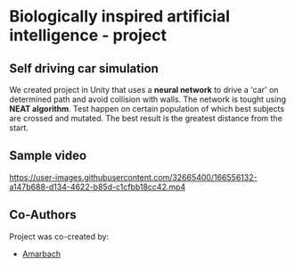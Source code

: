 # Biologically inspired artificial intelligence - project
## Self driving car simulation
We created project in Unity that uses a <b>neural network</b> to drive a 'car' on determined path and avoid collision with walls.
The network is tought using <b>NEAT algorithm</b>. Test happen on certain population of which best subjects are crossed and mutated. The best result is the greatest distance from the start.

## Sample video
https://user-images.githubusercontent.com/32665400/166556132-a147b688-d134-4622-b85d-c1cfbb18cc42.mp4

## Co-Authors
Project was co-created by:
- [Amarbach](https://github.com/Amarbach)